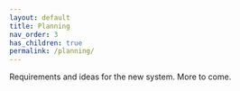 ```yaml
---
layout: default
title: Planning
nav_order: 3
has_children: true
permalink: /planning/
---
```


Requirements and ideas for the new system. More to come.
